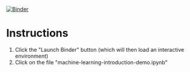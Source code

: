 

<a href="http://mybinder.org:/repo/pavopax/machine-learning-introduction-demo" target="_blank">![Binder](http://mybinder.org/badge.svg)</a>


# Instructions

1. Click the "Launch Binder" button (which will then load an
interactive environment)
2. Click on the file "machine-learning-introduction-demo.ipynb"
